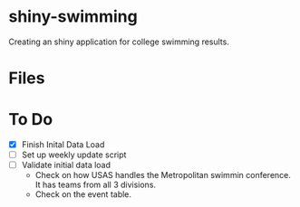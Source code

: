 # shiny-swimming
Creating an shiny application for college swimming results.

# Files 

# To Do  
* [x] Finish Inital Data Load
* [ ] Set up weekly update script
* [ ] Validate initial data load
    + Check on how USAS handles the Metropolitan swimmin conference.  It has teams from all 3 divisions.  
    + Check on the event table.  
